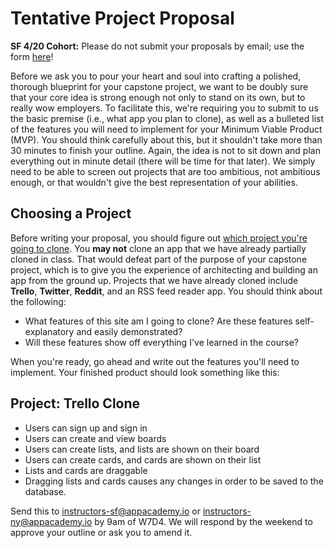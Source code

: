# Tentative Project Proposal

**SF 4/20 Cohort:** Please do not submit your proposals by email; use the
form [here][proposal-form]!

[proposal-form]: http://goo.gl/forms/oOhWXEdCxT

Before we ask you to pour your heart and soul into crafting a polished,
thorough blueprint for your capstone project, we want to be doubly sure
that your core idea is strong enough not only to stand on its own, but
to really wow employers. To facilitate this, we're requiring you to
submit to us the basic premise (i.e., what app you plan to clone), as
well as a bulleted list of the features you will need to implement for
your Minimum Viable Product (MVP). You should think carefully about
this, but it shouldn't take more than 30 minutes to finish your outline.
Again, the idea is not to sit down and plan everything out in minute
detail (there will be time for that later). We simply need to be able to
screen out projects that are too ambitious, not ambitious enough, or
that wouldn't give the best representation of your abilities.

## Choosing a Project
Before writing your proposal, you should figure out [which project
you're going to clone][clone-link]. You **may not** clone an app that we
have already partially cloned in class. That would defeat part of the
purpose of your capstone project, which is to give you the experience of
architecting and building an app from the ground up. Projects that we
have already cloned include **Trello**, **Twitter**, **Reddit**, and an
RSS feed reader app. You should think about the following:

* What features of this site am I going to clone? Are these features
  self-explanatory and easily demonstrated?
* Will these features show off everything I've learned in the course?

[clone-link]: ./projects-to-clone.md

When you're ready, go ahead and write out the features you'll need to
implement. Your finished product should look something like this:

## Project: Trello Clone
* Users can sign up and sign in
* Users can create and view boards
* Users can create lists, and lists are shown on their board
* Users can create cards, and cards are shown on their list
* Lists and cards are draggable
* Dragging lists and cards causes any changes in order to be saved to the
  database.

Send this to instructors-sf@appacademy.io or
instructors-ny@appacademy.io by 9am of W7D4. We will respond by the
weekend to approve your outline or ask you to amend it.
